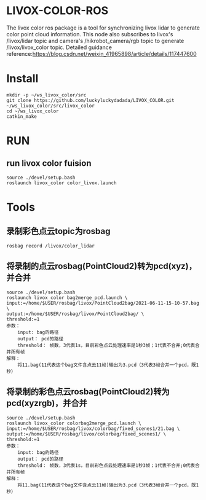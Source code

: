 # LIVOX-COLOR-ROS
The livox color ros package is a tool for synchronizing livox lidar to generate color point cloud information. This node also subscribes to livox's /livox/lidar topic and camera's /hikrobot_camera/rgb topic to generate /livox/livox_color topic.
Detailed guidance reference:https://blog.csdn.net/weixin_41965898/article/details/117447600

# Install
```
mkdir -p ~/ws_livox_color/src
git clone https://github.com/luckyluckydadada/LIVOX_COLOR.git ~/ws_livox_color/src/livox_color
cd ~/ws_livox_color
catkin_make
```
# RUN
## run livox color fuision
```
source ./devel/setup.bash 
roslaunch livox_color color_livox.launch
```
# Tools
## 录制彩色点云topic为rosbag
```
rosbag record /livox/color_lidar
```
## 将录制的点云rosbag(PointCloud2)转为pcd(xyz)，并合并
```
source ./devel/setup.bash 
roslaunch livox_color bag2merge_pcd.launch \
input:=/home/$USER/rosbag/livox/PointCloud2bag/2021-06-11-15-10-57.bag \
output:=/home/$USER/rosbag/livox/PointCloud2bag/ \
threshold:=1
参数：
    input: bag的路径
    output： pcd的路径
    threshold： 帧数，3代表1s，目前彩色点云处理速率是1秒3帧；1代表不合并;0代表合并所有帧
解释：
    将11.bag(11代表这个bag文件含点云11帧)输出为3.pcd（3代表3帧合并一个pcd，既1秒）

```
## 将录制的彩色点云rosbag(PointCloud2)转为pcd(xyzrgb)，并合并
```
source ./devel/setup.bash 
roslaunch livox_color colorbag2merge_pcd.launch \
input:=/home/$USER/rosbag/livox/colorbag/fixed_scenes1/21.bag \
output:=/home/$USER/rosbag/livox/colorbag/fixed_scenes1/ \
threshold:=1
参数：
    input: bag的路径
    output： pcd的路径
    threshold： 帧数，3代表1s，目前彩色点云处理速率是1秒3帧；1代表不合并;0代表合并所有帧
解释：
    将11.bag(11代表这个bag文件含点云11帧)输出为3.pcd（3代表3帧合并一个pcd，既1秒）

```